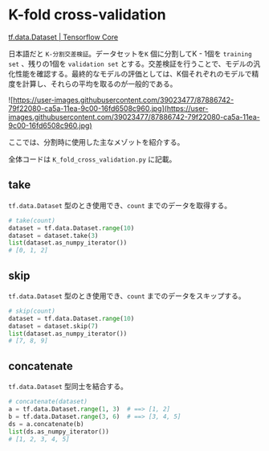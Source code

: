 # K-fold cross-validation

[tf.data.Dataset | Tensorflow Core](https://www.tensorflow.org/api_docs/python/tf/data/Dataset)

日本語だと `K-分割交差検証`。データセットを`K` 個に分割してK - 1個を `training set` 、残りの1個を `validation set` とする。交差検証を行うことで、モデルの汎化性能を確認する。最終的なモデルの評価としては、K個それぞれのモデルで精度を計算し、それらの平均を取るのが一般的である。

![https://user-images.githubusercontent.com/39023477/87886742-79f22080-ca5a-11ea-9c00-16fd6508c960.jpg](https://user-images.githubusercontent.com/39023477/87886742-79f22080-ca5a-11ea-9c00-16fd6508c960.jpg)

ここでは、分割時に使用した主なメゾットを紹介する。

全体コードは `K_fold_cross_validation.py` に記載。



## take

`tf.data.Dataset` 型のとき使用でき、`count` までのデータを取得する。

```py
# take(count)
dataset = tf.data.Dataset.range(10)
dataset = dataset.take(3)
list(dataset.as_numpy_iterator())
# [0, 1, 2]
```



## skip

`tf.data.Dataset` 型のとき使用でき、`count` までのデータをスキップする。

```py
# skip(count)
dataset = tf.data.Dataset.range(10)
dataset = dataset.skip(7)
list(dataset.as_numpy_iterator())
# [7, 8, 9]
```



## concatenate

`tf.data.Dataset` 型同士を結合する。

```py
# concatenate(dataset)
a = tf.data.Dataset.range(1, 3)  # ==> [1, 2]
b = tf.data.Dataset.range(3, 6)  # ==> [3, 4, 5]
ds = a.concatenate(b)
list(ds.as_numpy_iterator())
# [1, 2, 3, 4, 5]
```